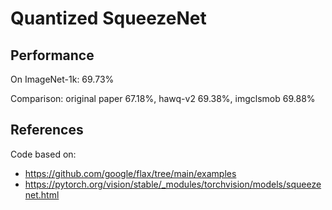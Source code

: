 # Quantized SqueezeNet


## Performance
On ImageNet-1k: 69.73%

Comparison: original paper 67.18%, hawq-v2 69.38%, imgclsmob 69.88%

## References

Code based on:
- https://github.com/google/flax/tree/main/examples
- https://pytorch.org/vision/stable/_modules/torchvision/models/squeezenet.html
